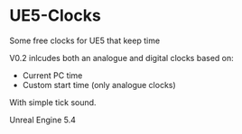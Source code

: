 # UE5-Clocks
Some free clocks for UE5 that keep time

V0.2 inlcudes both an analogue and digital clocks based on:
* Current PC time
* Custom start time (only analogue clocks)

With simple tick sound.

Unreal Engine 5.4
